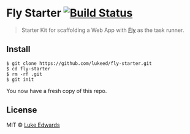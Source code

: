 # Fly Starter [![Build Status](https://travis-ci.org/lukeed/fly-starter.svg?branch=master)](https://travis-ci.org/lukeed/fly-starter)

> Starter Kit for scaffolding a Web App with [Fly](https://git.io/fly) as the task runner.

## Install

```
$ git clone https://github.com/lukeed/fly-starter.git
$ cd fly-starter
$ rm -rf .git
$ git init
```

You now have a fresh copy of this repo.

## License

MIT © [Luke Edwards](https://github.com/lukeed)
